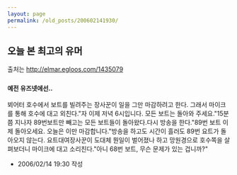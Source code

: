 ```yaml
---
layout: page
permalink: /old_posts/200602141930/
---
```


## 오늘 본 최고의 유머

출처는 <a href="http://elmar.egloos.com/1435079">http://elmar.egloos.com/1435079</a>


<h3 class="posttitle"><a name="1435079"><span style="FONT-SIZE: 85%">예전 유즈넷에선..</span></a></h3>

뵈어터 호수에서 보트를 빌려주는 장사꾼이 일을 그만 마감하려고 한다. 그래서 마이크를 통해 호수에 대고 외친다."자 이제 저녁 6시입니다. 모든 보트는 돌아와 주세요."15분쯤 지나자 89번보트만 빼고는 모든 보트들이 돌아왔다.다시 방송을 한다."89번 보트 이제 돌아오세요. 오늘은 이만 마감합니다."방송을 하고도 시간이 흘러도 89번 요트가 돌아오지 않는다. 요트대여장사꾼이 도대체 뭔일이 벌어졌나 하고 망원경으로 호수쪽을 살펴보더니 마이크에 대고 소리친다."아니 68번 보트, 무슨 문제가 있는 겁니까?"



- 2006/02/14 19:30 작성